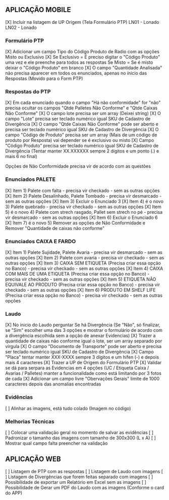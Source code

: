 ## APLICAÇÃO MOBILE

[X] Incluir na listagem de UP Origem (Tela Formulário PTP)
LN01 - Lonado
LN02 - Lonado

### Formulário PTP

[X] Adicionar um campo Tipo do Código Produto de Radio com as opções Misto ou Exclusivo
[X] Se Exclusivo = É preciso digitar o "Código Produto" uma vez e ele preenche para todos as respostas
Se Misto = Se é misto deixar o "Código Produto" em branco
[X] O campo "Quantidade Analisada" não precisa aparecer em todos os enunciados, apenas no ínicio das Respostas (Movido para o Form PTP)

### Respostas do PTP

[X] Em cada enunciado quando o campo "Há não conformidade" for "não" precisa ocultar os campos "Qtde Palletes Não Conforme" e "Qtde Caixas Não Conforme"
[X] O campo lote precisa ser um array (Deixei string)
[X] O campo "Lote" precisa ser teclado numérico igual SKU de Cadastro de Divergência
[X] O campo "Qtde Caixas Não Conforme" pode ser aberto e precisa ser teclado numérico igual SKU de Cadastro de Divergência
[X] O campo "Código de Produto" precisa ser um array (Mais de um código de produto por Resposta) vai depender se é exclusivo ou misto
[X] Campo "Código Produto" precisa ser teclado numérico igual SKU de Cadastro de Divergência (Tentar manter XX.XXXXXX sempre 2 dígitos e um ponto (.) e mais 6 no final)

Opções de Não Conformidade precisa vir de acordo com as questões

### Enunciados PALETE

[X] Item 1) Palete com falta - precisa vir checkado - sem as outras opções
[X] Item 2) Palete Desalinhado, Palete Tombado - precisa vir desmarcado - sem as outras opções
[X] Item 3) Excluir o Enunciado 3
[X] Item 4) é o novo 3) Palete quebrado - precisa vir checkado - sem as outras opções
[X] Item 5) é o novo 4) Palete com strech rasgado, Pallet sem strech no pé - precisa vir desmarcado - sem as outras opções
[X] Item 6) Excluir o Enunciado 6
[X] Item 7) é o novo 5) Remover as opções de Não Conformidade e Remover "Quantidade de caixas não conforme"

### Enunciados CAIXA E FARDO

[X] Item 1) Palete Sujidade, Palete Avaria - precisa vir desmarcado - sem as outras opções
[X] Item 2) Palete com avaria - precisa vir checkado - sem as outras opções
[X] Item 3) CAIXA SEM ETIQUETA (Precisa criar essa opção no Banco) - precisa vir checkado - sem as outras opções
[X] Item 4) CAIXA COM MAIS DE UMA ETIQUETA (Precisa criar essa opção no Banco) - precisa vir checkado - sem as outras opções
[X] Item 5) ETIQUETA NÃO EQUIVALE AO PRODUTO (Precisa criar essa opção no Banco) - precisa vir checkado - sem as outras opções
[X] Item 6) PRODUTO EM SHELF LIFE (Precisa criar essa opção no Banco) - precisa vir checkado - sem as outras opções

### Laudo

[X] No ínicio do Laudo perguntar Se há Divergência (Se "Não", só finalizar, se "Sim" escolher uma das 3 opções e mostrar o formulário de acordo com a divergência escolhida sem a opção de anexar Evidencias)
[X] Trazer a quantidade de caixas não conforme igual o lote, ser um array separado por vírgula
[X] O campo "Documento de Transporte" pode ser aberto e precisa ser teclado numérico igual SKU de Cadastro de Divergência
[X] Campo "Placa" tentar manter XXX-XXXX sempre 3 dígitos e um hifen (-) e depois mais 4 caracteres
[X] Trazer a UP de Origem do Formulário PTP
[X] Validar se dá para serpara as Evidencias em 4 opções (UC / Etiqueta Caixa / Avarias / Palletes) manter a funcionalidade como está limitando por 3 fotos de cada
[X] Adicionar um campo livre "Obervações Gerais" limite de 1000 caracteres depois das anomalias encontradas

### Evidências

[ ] Alinhar as imagens, está tudo colado (Imagem no código)

### Melhorias Técnicas

[ ] Colocar uma validação geral no momento de salvar as evidências
[ ] Padronizar o tamanho das imagens com tamanho de 300x300 (L x A)
[ ] Mostrar qual campo falta preencher na validação

## APLICAÇÃO WEB

[ ] Listagem de PTP com as respostas
[ ] Listagem de Laudo com imagens
[ ] Listagem de Divergências que forem feitas separado com imagens
[ ] Possibilidade de exportar um Relatório em Excel sem as imagens
[ ] Possibilidade de Gerar um PDF do Laudo com as imagens (Conforme o card do APP)
